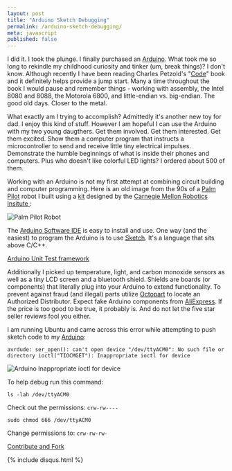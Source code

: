 ```yaml
---
layout: post
title: "Arduino Sketch Debugging"
permalink: /arduino-sketch-debugging/
meta: javascript
published: false
---
```

I did it.  I took the plunge.  I finally purchased an [Arduino](http://amzn.to/1pAaAil).  What took me so long to rekindle my childhood curiosity and tinker (um, break things)?  I don't know.  Although recently I have been reading Charles Petzold's "[Code](http://amzn.to/1pA0HkH)" book and it definitely helps provide a jump start.  Many a time throughout the book I would pause and remember things - working with assembly, the Intel 8080 and 8088, the Motorola 6800, and little-endian vs. big-endian.  The good old days.  Closer to the metal.

What exactly am I trying to accomplish?  Admittedly it's another new toy for dad.  I enjoy this kind of stuff.  However I am hopeful I can use the Arduino with my two young daugthers.  Get them involved.  Get them interested.  Get them excited.  Show them a computer program that instructs a microcontroller to send and receive little tiny electrical impulses.  Demonstrate the humble beginnings of what is inside their phones and computers.  Plus who doesn't like colorful LED lights?  I ordered about 500 of them.

Working with an Arduino is not my first attempt at combining circuit building and computer programming.  Here is an old image from the 90s of a [Palm Pilot](https://en.wikipedia.org/wiki/PalmPilot) robot I built using a [kit](http://www.cs.cmu.edu/~pprk/) designed by the [Carnegie Mellon Robotics Insitute ](http://www.ri.cmu.edu/):

![Palm Pilot Robot](http://abe90238e3b628565257-c47b312812e6878374960f5d0b7661c9.r73.cf1.rackcdn.com/palmpilot-robot.jpg)

The [Arduino Software IDE](https://www.arduino.cc/en/Main/Software) is easy to install and use.  One way (and the easiest) to program the Arduino is to use [Sketch](https://www.arduino.cc/en/Tutorial/Sketch).  It's a language that sits above C/C++.

[Arduino Unit Test framework](https://github.com/mmurdoch/arduinounit)

Additionally I picked up temperature, light, and carbon monoxide sensors as well as a tiny LCD screen and a bluetooth shield.  Shields are boards (or components) that literally plug into your Arduino to extend functionality.  To prevent against fraud (and illegal) parts utilize [Octopart](https://octopart.com/) to locate an Authorized Distributor.  Expect fake Arduino components from [AliExpress](http://www.aliexpress.com/).  If the price is too good to be true, it probably is.  And do not let the five star seller reviews fool you either.

I am running Ubuntu and came across this error while attempting to push sketch code to my [Arduino](http://amzn.to/1pAaAil):

`avrdude: ser_open(): can't open device "/dev/ttyACM0": No such file or directory ioctl("TIOCMGET"): Inappropriate ioctl for device`

![Arduino Inappropriate ioctl for device](http://abe90238e3b628565257-c47b312812e6878374960f5d0b7661c9.r73.cf1.rackcdn.com/arduino-sketch-linux.png)

To help debug run this command:

`ls -lah /dev/ttyACM0`

Check out the permissions: `crw-rw----`

`sudo chmod 666 /dev/ttyACM0`

Change permissions to: `crw-rw-rw-`

<span class="fi-page-edit size-21"></span> <a href="{{ site.post_source_root }}2016-03-10-arduino-sketch-debugging.markdown" target="_blank">Contribute and Fork</a>

{% include disqus.html %}